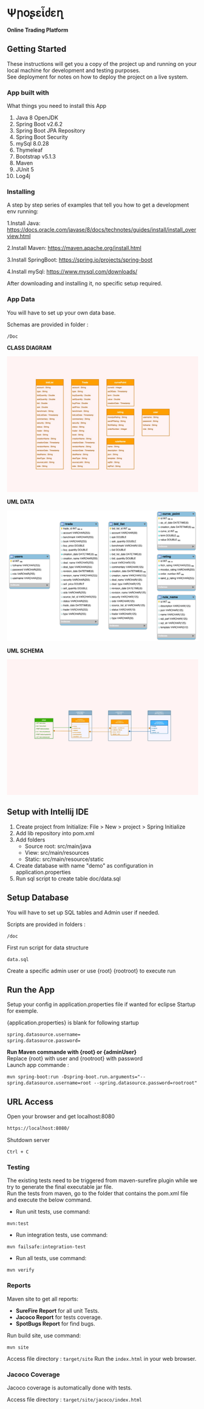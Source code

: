 # Ψրօʂεἶძεղ
**Online Trading Platform**

## Getting Started
These instructions will get you a copy of the project up and running on your local machine for development
and testing purposes.</br>
See deployment for notes on how to deploy the project on a live system.

### App built with
What things you need to install this App

1. Java 8 OpenJDK
2. Spring Boot v2.6.2
3. Spring Boot JPA Repository
4. Spring Boot Security
5. mySql 8.0.28
6. Thymeleaf
7. Bootstrap v5.1.3
8. Maven
9. JUnit 5
10. Log4j

### Installing
A step by step series of examples that tell you how to get a development env running:

1.Install Java:
https://docs.oracle.com/javase/8/docs/technotes/guides/install/install_overview.html

2.Install Maven:
https://maven.apache.org/install.html

3.Install SpringBoot:
https://spring.io/projects/spring-boot

4.Install mySql:
https://www.mysql.com/downloads/

After downloading and installing it, no specific setup required.


### App Data
You will have to set up your own data base.

Schemas are provided in folder :

```shell
/Doc
```

**CLASS DIAGRAM**

<img src="https://github.com/xGuix/Poseiden-Inc/blob/master/doc/Poseiden-DomainModel.jpg" alt="classDiagram"/>


**UML DATA**

<img src="https://github.com/xGuix/Poseiden-Inc/blob/master/doc/Poseiden-ModelPhysique.jpg" alt="dataDiagram"/>


**UML SCHEMA**

<img src="https://github.com/xGuix/Poseiden-Inc/blob/master/doc/Poseiden-ClassDiagram.jpg" alt="dataDiagram"/>


## Setup with Intellij IDE
1. Create project from Initialize: File > New > project > Spring Initialize
2. Add lib repository into pom.xml
3. Add folders
   - Source root: src/main/java
   - View: src/main/resources
   - Static: src/main/resource/static
4. Create database with name "demo" as configuration in application.properties
5. Run sql script to create table doc/data.sql


## Setup Database
You will have to set up SQL tables and Admin user if needed.

Scripts are provided in folders :

```shell
/doc
```

First run script for data structure

```shell
data.sql
```

Create a specific admin user or use {root} {rootroot} to execute run


## Run the App
Setup your config in application.properties file if wanted for eclipse Startup for exemple.

{application.properties} is blank for following startup

```shell
spring.datasource.username=
spring.datasource.password=
```

**Run Maven commande  with {root} or {adminUser}** <br>
Replace {root} with user and {rootroot} with password <br>
Launch app commande :

```shell
mvn spring-boot:run -Dspring-boot.run.arguments="--spring.datasource.username=root --spring.datasource.password=rootroot"
```


## URL Access

Open your browser and get localhost:8080

```html
https://localhost:8080/
```

Shutdown server

```shell
Ctrl + C
```


### Testing
The existing tests need to be triggered from maven-surefire plugin while we try to generate the final executable jar file.<br>
Run the tests from maven, go to the folder that contains the pom.xml file and execute the below command.

* Run unit tests, use command:

```shell
mvn:test
```

* Run integration tests, use command:

```shell
mvn failsafe:integration-test
```

* Run all tests, use command:

```shell
mvn verify
```


### Reports
Maven site to get all reports:

- **SureFire Report** for all unit Tests.
- **Jacoco Report** for tests coverage.
- **SpotBugs Report** for find bugs.

Run build site, use command:

```shell
mvn site
```

Access file directory : `target/site`
Run the `index.html` in your web browser.


### Jacoco Coverage
Jacoco coverage is automatically done with tests.

Access file directory : `target/site/jacoco/index.html`